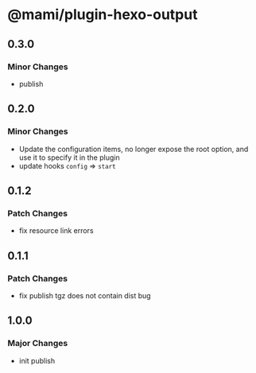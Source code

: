 # @mami/plugin-hexo-output

## 0.3.0

### Minor Changes

- publish

## 0.2.0

### Minor Changes

- Update the configuration items, no longer expose the root option, and use it to specify it in the plugin
- update hooks `config` => `start`

## 0.1.2

### Patch Changes

- fix resource link errors

## 0.1.1

### Patch Changes

- fix publish tgz does not contain dist bug

## 1.0.0

### Major Changes

- init publish
